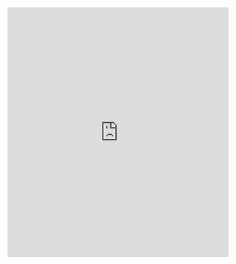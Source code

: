 <br>
<br>

<iframe src="https://docs.google.com/presentation/d/1nyCoerG7ayCt2SC7zT5MC4rQS2MgItufsQ1t8CkvYSk/embed?start=true&loop=true&delayms=10000" frameborder="0" width="100%" height="569" allowfullscreen="true" mozallowfullscreen="true" webkitallowfullscreen="true"></iframe>